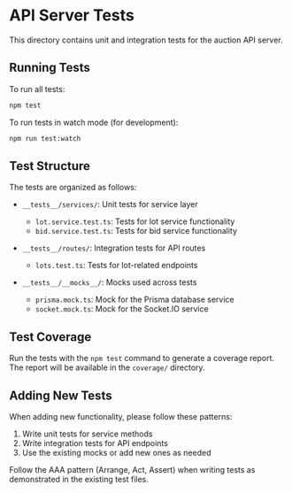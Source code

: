 # API Server Tests

This directory contains unit and integration tests for the auction API server.

## Running Tests

To run all tests:

```bash
npm test
```

To run tests in watch mode (for development):

```bash
npm run test:watch
```

## Test Structure

The tests are organized as follows:

- `__tests__/services/`: Unit tests for service layer
  - `lot.service.test.ts`: Tests for lot service functionality
  - `bid.service.test.ts`: Tests for bid service functionality

- `__tests__/routes/`: Integration tests for API routes
  - `lots.test.ts`: Tests for lot-related endpoints

- `__tests__/__mocks__/`: Mocks used across tests
  - `prisma.mock.ts`: Mock for the Prisma database service
  - `socket.mock.ts`: Mock for the Socket.IO service

## Test Coverage

Run the tests with the `npm test` command to generate a coverage report. The report will be available in the `coverage/` directory.

## Adding New Tests

When adding new functionality, please follow these patterns:

1. Write unit tests for service methods
2. Write integration tests for API endpoints
3. Use the existing mocks or add new ones as needed

Follow the AAA pattern (Arrange, Act, Assert) when writing tests as demonstrated in the existing test files. 
